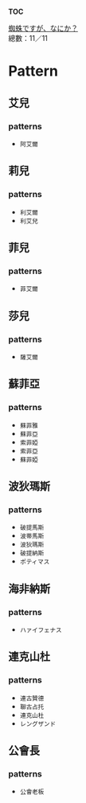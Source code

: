 __TOC__

[蜘蛛ですが、なにか？](https://github.com/bluelovers/node-novel/blob/master/lib/locales/%E8%9C%98%E8%9B%9B%E3%81%A7%E3%81%99%E3%81%8C%E3%80%81%E3%81%AA%E3%81%AB%E3%81%8B%EF%BC%9F.ts)  
總數：11／11

# Pattern

## 艾兒

### patterns

- `阿艾爾`

## 莉兒

### patterns

- `利艾爾`
- `利艾兒`

## 菲兒

### patterns

- `菲艾爾`

## 莎兒

### patterns

- `薩艾爾`

## 蘇菲亞

### patterns

- `蘇菲雅`
- `蘇菲亞`
- `索菲婭`
- `索菲亞`
- `蘇菲婭`

## 波狄瑪斯

### patterns

- `破提馬斯`
- `波蒂馬斯`
- `波狄瑪斯`
- `破提納斯`
- `ポティマス`

## 海非納斯

### patterns

- `ハァイフェナス`

## 連克山杜

### patterns

- `連古贊德`
- `聯古占托`
- `連克山杜`
- `レングザンド`

## 公會長

### patterns

- `公會老板`


